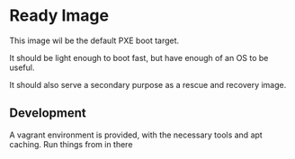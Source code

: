 # Ready Image

This image wil be the default PXE boot target.

It should be light enough to boot fast, but have enough of an OS to be useful.

It should also serve a secondary purpose as a rescue and recovery image.

## Development

A vagrant environment is provided, with the necessary tools and apt caching. Run things from in there